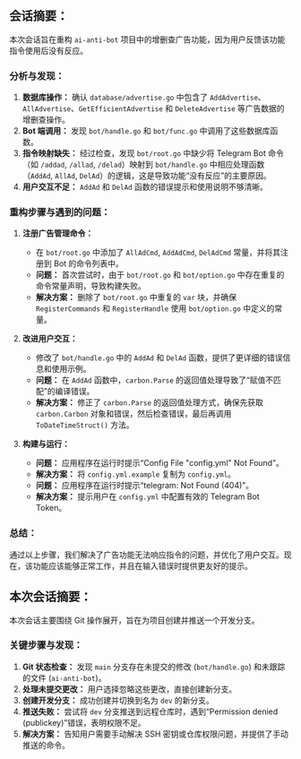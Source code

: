 ## 会话摘要：

本次会话旨在重构 `ai-anti-bot` 项目中的增删查广告功能，因为用户反馈该功能指令使用后没有反应。

### 分析与发现：

1.  **数据库操作：** 确认 `database/advertise.go` 中包含了 `AddAdvertise`、`AllAdvertise`、`GetEfficientAdvertise` 和 `DeleteAdvertise` 等广告数据的增删查操作。
2.  **Bot 端调用：** 发现 `bot/handle.go` 和 `bot/func.go` 中调用了这些数据库函数。
3.  **指令映射缺失：** 经过检查，发现 `bot/root.go` 中缺少将 Telegram Bot 命令（如 `/addad`, `/allad`, `/delad`）映射到 `bot/handle.go` 中相应处理函数（`AddAd`, `AllAd`, `DelAd`）的逻辑，这是导致功能“没有反应”的主要原因。
4.  **用户交互不足：** `AddAd` 和 `DelAd` 函数的错误提示和使用说明不够清晰。

### 重构步骤与遇到的问题：

1.  **注册广告管理命令：**
    *   在 `bot/root.go` 中添加了 `AllAdCmd`, `AddAdCmd`, `DelAdCmd` 常量，并将其注册到 Bot 的命令列表中。
    *   **问题：** 首次尝试时，由于 `bot/root.go` 和 `bot/option.go` 中存在重复的命令常量声明，导致构建失败。
    *   **解决方案：** 删除了 `bot/root.go` 中重复的 `var` 块，并确保 `RegisterCommands` 和 `RegisterHandle` 使用 `bot/option.go` 中定义的常量。

2.  **改进用户交互：**
    *   修改了 `bot/handle.go` 中的 `AddAd` 和 `DelAd` 函数，提供了更详细的错误信息和使用示例。
    *   **问题：** 在 `AddAd` 函数中，`carbon.Parse` 的返回值处理导致了“赋值不匹配”的编译错误。
    *   **解决方案：** 修正了 `carbon.Parse` 的返回值处理方式，确保先获取 `carbon.Carbon` 对象和错误，然后检查错误，最后再调用 `ToDateTimeStruct()` 方法。

3.  **构建与运行：**
    *   **问题：** 应用程序在运行时提示“Config File "config.yml" Not Found”。
    *   **解决方案：** 将 `config.yml.example` 复制为 `config.yml`。
    *   **问题：** 应用程序在运行时提示“telegram: Not Found (404)”。
    *   **解决方案：** 提示用户在 `config.yml` 中配置有效的 Telegram Bot Token。

### 总结：

通过以上步骤，我们解决了广告功能无法响应指令的问题，并优化了用户交互。现在，该功能应该能够正常工作，并且在输入错误时提供更友好的提示。

## 本次会话摘要：

本次会话主要围绕 Git 操作展开，旨在为项目创建并推送一个开发分支。

### 关键步骤与发现：

1.  **Git 状态检查：** 发现 `main` 分支存在未提交的修改 (`bot/handle.go`) 和未跟踪的文件 (`ai-anti-bot`)。
2.  **处理未提交更改：** 用户选择忽略这些更改，直接创建新分支。
3.  **创建开发分支：** 成功创建并切换到名为 `dev` 的新分支。
4.  **推送失败：** 尝试将 `dev` 分支推送到远程仓库时，遇到“Permission denied (publickey)”错误，表明权限不足。
5.  **解决方案：** 告知用户需要手动解决 SSH 密钥或仓库权限问题，并提供了手动推送的命令。
